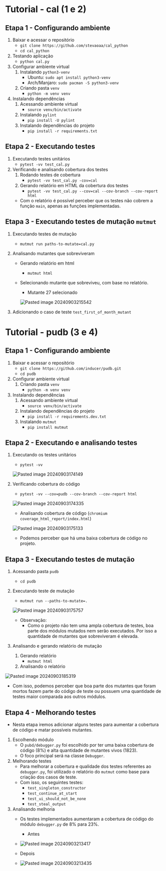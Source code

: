 # Tutorial - cal (1  e 2)
## Etapa 1 - Configurando ambiente
1. Baixar e acessar o repositório
	- `git clone https://github.com/stevaoaa/cal_python`
	- `cd cal_python`
1. Testando aplicação
	- `python cal.py`
2. Configurar ambiente virtual
	1. Instalando `python3-venv`
		- Ubuntu: `sudo apt install python3-venv`
		- Arch/Manjaro: `sudo pacman -S python3-venv`
	2. Criando pasta `venv`
		- `python -m venv venv`
3. Instalando dependências
	1. Acessando ambiente virtual
		- `source venv/bin/activate`
	2. Instalando `pylint`
		- `pip install -U pylint`
	3. Instalando dependências do projeto
		- `pip install -r requirements.txt`
## Etapa 2 - Executando testes
1. Executando testes unitários
	- `pytest -vv test_cal.py`
2. Verificando e analisando cobertura dos testes
	1. Rodando testes de cobertura
		- `pytest -vv test_cal.py -cov=cal`
	2. Gerando relatório em HTML da cobertura dos testes
		- `pytest -vv test_cal.py --cov=cal --cov-branch --cov-report html `
	- Com o relatório é possível perceber que os testes não cobrem a função `main`, apenas as funções implementadas.
## Etapa 3 - Executando testes de mutação `mutmut`
1. Executando testes de mutação
	- `mutmut run paths-to-mutate=cal.py`
2. Analisando mutantes que sobreviveram
	- Gerando relatório em html
		- `mutmut html` 
	- Selecionando mutante que sobreviveu, com base no relatório.
		- Mutante 27 selecionado
  
       ![Pasted image 20240903215542](https://github.com/user-attachments/assets/e19b1369-1d42-441d-a30f-88d863bad076)

			
3. Adicionando o caso de teste `test_first_of_month_mutant`
# Tutorial - pudb (3 e 4)
## Etapa 1 - Configurando ambiente
1. Baixar e acessar o repositório
	- `git clone https://github.com/inducer/pudb.git`
	- `cd pudb`
2. Configurar ambiente virtual
	1. Criando pasta `venv`
		- `python -m venv venv`
3. Instalando dependências
	1. Acessando ambiente virtual
		- `source venv/bin/activate`
	2. Instalando dependências do projeto
		- `pip install -r requirements.dev.txt`
	3. Instalando `mutmut`
		- `pip install mutmut`
## Etapa 2 - Executando e analisando testes
1. Executando os testes unitários
	- `pytest -vv`

     ![Pasted image 20240903174149](https://github.com/user-attachments/assets/60aaa273-f03d-4231-9637-9422ac46972e)

2. Verificando cobertura do código
	- `pytest -vv --cov=pudb --cov-branch --cov-report html`

     ![Pasted image 20240903174335](https://github.com/user-attachments/assets/df6db6d9-3a63-4fdb-90af-6cf60e790f6b)

	- Analisando cobertura de código (`chromium coverage_html_report/index.html`)

    ![Pasted image 20240903175133](https://github.com/user-attachments/assets/3f353d17-601c-4500-88a5-8478a0bb2539)

	  - Podemos perceber que há uma baixa cobertura de código no projeto.
## Etapa 3 - Executando testes de mutação
1. Acessando pasta `pudb`
	- `cd pudb`
2. Executando teste de mutação
	- `mutmut run --paths-to-mutate=.`
		
    ![Pasted image 20240903175757](https://github.com/user-attachments/assets/cdfe470f-e051-448c-96e2-b1412713d45f)

	- Observação:
		- Como o projeto não tem uma ampla cobertura de testes, boa parte dos módulos mutados nem serão executados. Por isso a quantidade de mutantes que sobreviveram é elevada.
3. Analisando e gerando relatório de mutação 
	1. Gerando relatório
		- `mutmut html`
	2. Analisando o relatório

  ![Pasted image 20240903185319](https://github.com/user-attachments/assets/435580b6-5408-43f5-8405-b3c06bd00798)

  - Com isso, podemos perceber que boa parte dos mutantes que foram mortos fazem parte do código de teste ou possuem uma quantidade de testes maior comparada aos outros módulos.
## Etapa 4 - Melhorando testes
- Nesta etapa iremos adicionar alguns testes para aumentar a cobertura de código e matar possíveis mutantes.
1. Escolhendo módulo 
	- O `pubd/debugger.py` foi escolhido por ter uma baixa cobertura de código (8%) e alta quantidade de mutantes vivos (1823).
	- O foco principal será na classe `Debugger`.
2. Melhorando testes
	- Para melhorar a cobertura e qualidade dos testes referentes ao `debugger.py`, foi utilizado o relatório do `mutmut` como base para criação dos casos de teste.
	- Com isso, os seguintes testes:
		- `test_singleton_constructor`
		- `test_continue_at_start`
		- `test_ui_should_not_be_none`
		- `test_steal_output`
3. Analisando melhoria
	- Os testes implementados aumentaram a cobertura de código do módulo `debugger.py` de 8% para 23%.
		- Antes
    - ![Pasted image 20240903213417](https://github.com/user-attachments/assets/9bb8e9b2-e12f-43d5-b215-67411cf2aa6e)

    - Depois
    - ![Pasted image 20240903213435](https://github.com/user-attachments/assets/5b9ac6a7-7d53-476f-8d22-4ac5da710a41)
